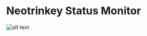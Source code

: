 # Neotrinkey Status Monitor

![alt text](https://github.com/shane-powell/neotrinkey-status-mon/blob/main/sysmon.gif?raw=true)

 
